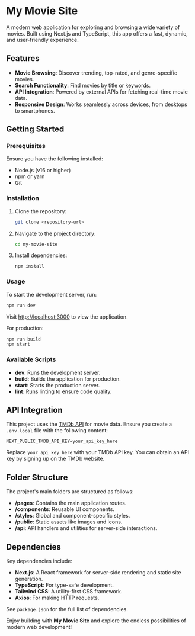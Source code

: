 
# My Movie Site

A modern web application for exploring and browsing a wide variety of movies. Built using Next.js and TypeScript, this app offers a fast, dynamic, and user-friendly experience.

## Features

- **Movie Browsing**: Discover trending, top-rated, and genre-specific movies.
- **Search Functionality**: Find movies by title or keywords.
- **API Integration**: Powered by external APIs for fetching real-time movie data.
- **Responsive Design**: Works seamlessly across devices, from desktops to smartphones.

## Getting Started

### Prerequisites

Ensure you have the following installed:

- Node.js (v16 or higher)
- npm or yarn
- Git

### Installation

1. Clone the repository:
   ```bash
   git clone <repository-url>
   ```

2. Navigate to the project directory:
   ```bash
   cd my-movie-site
   ```

3. Install dependencies:
   ```bash
   npm install
   ```

### Usage

To start the development server, run:
```bash
npm run dev
```

Visit [http://localhost:3000](http://localhost:3000) to view the application.

For production:
```bash
npm run build
npm start
```

### Available Scripts

- **dev**: Runs the development server.
- **build**: Builds the application for production.
- **start**: Starts the production server.
- **lint**: Runs linting to ensure code quality.

## API Integration

This project uses the [TMDb API](https://www.themoviedb.org/) for movie data. Ensure you create a `.env.local` file with the following content:

```env
NEXT_PUBLIC_TMDB_API_KEY=your_api_key_here
```

Replace `your_api_key_here` with your TMDb API key. You can obtain an API key by signing up on the TMDb website.

## Folder Structure

The project's main folders are structured as follows:

- **/pages**: Contains the main application routes.
- **/components**: Reusable UI components.
- **/styles**: Global and component-specific styles.
- **/public**: Static assets like images and icons.
- **/api**: API handlers and utilities for server-side interactions.

## Dependencies

Key dependencies include:

- **Next.js**: A React framework for server-side rendering and static site generation.
- **TypeScript**: For type-safe development.
- **Tailwind CSS**: A utility-first CSS framework.
- **Axios**: For making HTTP requests.

See `package.json` for the full list of dependencies.


Enjoy building with **My Movie Site** and explore the endless possibilities of modern web development!
